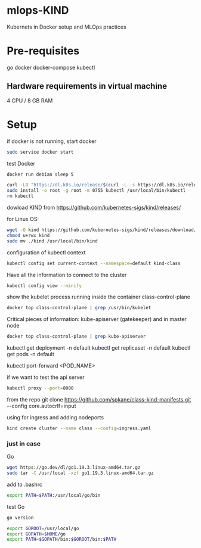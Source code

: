 # mlops-KIND
Kubernets in Docker setup and MLOps practices

# Pre-requisites
go
docker
docker-compose
kubectl

## Hardware requirements in virtual machine
4 CPU / 8 GB RAM

# Setup
if docker is not running, start docker
```bash
sudo service docker start
```
test Docker
```bash
docker run debian sleep 5
```
```bash
curl -LO "https://dl.k8s.io/release/$(curl -L -s https://dl.k8s.io/release/stable.txt)/bin/linux/amd64/kubectl"
sudo install -o root -g root -m 0755 kubectl /usr/local/bin/kubectl
rm kubectl
```


dowload KIND from https://github.com/kubernetes-sigs/kind/releases/

for Linux OS:
```bash
wget -O kind https://github.com/kubernetes-sigs/kind/releases/download/v0.17.0/kind-linux-amd64
chmod u+rwx kind
sudo mv ./kind /usr/local/bin/kind
```
configuration of kubectl context
```bash
kubectl config set current-context --namespace=default kind-class
 ```   

Have all the information to connect to the cluster
```bash
kubectl config view --minify
```

show the kubelet process running inside the container class-control-plane
```bash
docker top class-control-plane | grep /usr/bin/kubelet
```

Critical pieces of information:
kube-apiserver (gatekeeper)
and in master node
```bash
docker top class-control-plane | grep kube-apiserver
```

kubectl get deployment -n default
kubectl get replicaset -n default
kubectl get pods -n default

kubectl port-forward <POD_NAME> <PORT>


if we want to test the api server
```bash
kubectl proxy --port=8080
```
from the repo
git clone https://github.com/spkane/class-kind-manifests.git     --config core.autocrlf=input


using for ingress and adding nodeports
```bash
kind create cluster --name class --config=ingress.yaml
```
















### just in case

Go
```bash
wget https://go.dev/dl/go1.19.3.linux-amd64.tar.gz
sudo tar -C /usr/local -xzf go1.19.3.linux-amd64.tar.gz
```
add to .bashrc
```bash
export PATH=$PATH:/usr/local/go/bin
```
test Go
```bash
go version

export GOROOT=/usr/local/go
export GOPATH=$HOME/go
export PATH=$GOPATH/bin:$GOROOT/bin:$PATH

```

